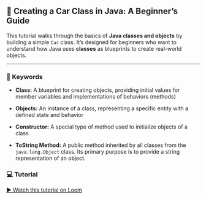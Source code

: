 ## 🚗 Creating a Car Class in Java: A Beginner’s Guide

This tutorial walks through the basics of **Java classes and objects** by building a simple `Car` class. It’s designed for beginners who want to understand how Java uses **classes** as blueprints to create real-world objects.

----------

### 📖 Keywords
-  **Class:** A blueprint for creating objects, providing initial values for member variables and implementations of behaviors (methods)  

-  **Objects:** An instance of a class, representing a specific entity with a defined state and behavior
    
-   **Constructor:** A special type of method used to initialize objects of a class.  

- **ToString Method:** A public method inherited by all classes from the  `java.lang.Object`  class. Its primary purpose is to provide a string representation of an object.

### 💻 Tutorial

[▶️ Watch this tutorial on Loom](https://www.loom.com/share/9eecdb3f78544c7fb8178b3ac25d0ce2?sid=a8f8cace-d60c-42c4-9c64-235893455f4b)
